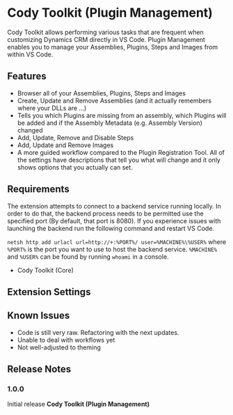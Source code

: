 # Cody Toolkit (Plugin Management)

Cody Toolkit allows performing various tasks that are frequent when customizing Dynamics CRM directly in VS Code. Plugin Management enables you to manage your Assemblies, Plugins, Steps and Images from within VS Code.

## Features

-   Browser all of your Assemblies, Plugins, Steps and Images
-   Create, Update and Remove Assemblies (and it actually remembers where your DLLs are ...)
-   Tells you which Plugins are missing from an assembly, which Plugins will be added and if the Assembly Metadata (e.g. Assembly Version) changed
-   Add, Update, Remove and Disable Steps
-   Add, Update and Remove Images
-   A more guided workflow compared to the Plugin Registration Tool. All of the settings have descriptions that tell you what will change and it only shows options that you actually can set.

## Requirements

The extension attempts to connect to a backend service running locally. In order to do that, the backend process needs to be permitted use the specified port (By default, that port is 8080). If you experience issues with launching the backend run the following command and restart VS Code.

`netsh http add urlacl url=http://+:%PORT%/ user=%MACHINE%\%USER%` where `%PORT%` is the port you want to use to host the backend service. `%MACHINE%` and `%USER%` can be found by running `whoami` in a console.

-   Cody Toolkit (Core)

## Extension Settings

## Known Issues

-   Code is still very raw. Refactoring with the next updates.
-   Unable to deal with workflows yet
-   Not well-adjusted to theming

## Release Notes

### 1.0.0

Initial release **Cody Toolkit (Plugin Management)**

